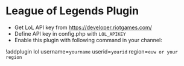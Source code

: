 # League of Legends Plugin

- Get LoL API key from https://developer.riotgames.com/
- Define API key in config.php with `LOL_APIKEY`
- Enable this plugin with following command in your channel:

!addplugin lol username=`yourname` userid=`yourid` region=`euw or your region`